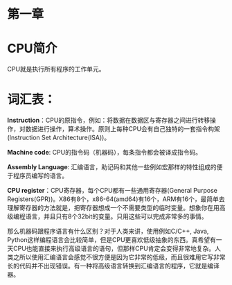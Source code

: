 # 第一章
# CPU简介

CPU就是执行所有程序的工作单元。

# 词汇表：

**Instruction**：CPU的原指令，例如：将数据在数据区与寄存器之间进行转移操作，对数据进行操作，算术操作。原则上每种CPU会有自己独特的一套指令构架(Instruction Set Architecture(ISA))。

**Machine code**: CPU的指令码（机器码），每条指令都会被译成指令码。

**Assembly Language**: 汇编语言，助记码和其他一些例如宏那样的特性组成的便于程序员编写的语言。

**CPU register**：CPU寄存器，每个CPU都有一些通用寄存器(General Purpose Registers(GPR))。X86有8个，x86-64(amd64)有16个，ARM有16个，最简单去理解寄存器的方法就是，把寄存器想成一个不需要类型的临时变量。想象你在用高级编程语言，并且只有8个32bit的变量。只用这些可以完成非常多的事情。

那么机器码跟程序语言有什么区别？对于人类来讲，使用例如C/C++, Java, Python这样编程语言会比较简单，但是CPU更喜欢低级抽象的东西。真希望有一天CPU也能直接来执行高级语言的语句，但那样CPU肯定会变得非常地复杂。人类之所以使用汇编语言会感觉不很方便是因为它非常的低级，而且很难用它写非常长的代码并不出现错误。有一种将高级语言转换到汇编语言的程序，它就是编译器。

